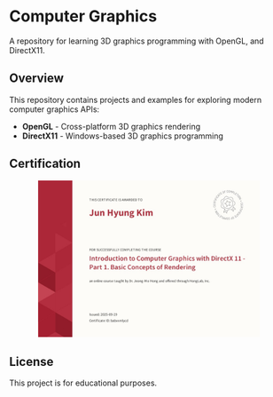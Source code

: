 # Computer Graphics

A repository for learning 3D graphics programming with OpenGL, and DirectX11.

## Overview

This repository contains projects and examples for exploring modern computer graphics APIs:

- **OpenGL** - Cross-platform 3D graphics rendering
- **DirectX11** - Windows-based 3D graphics programming

## Certification

<p align="center">
  <img src="./certification/certification_1.jpg" alt="Certification" width="400"/>
</p>

## License

This project is for educational purposes.
